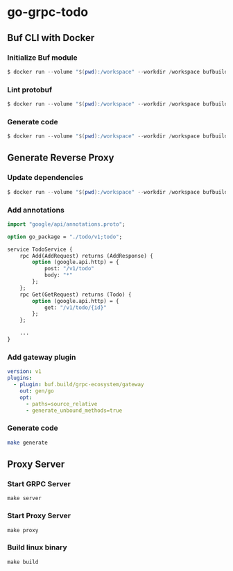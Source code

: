# go-grpc-todo

## Buf CLI with Docker

### Initialize Buf module

```powershell
$ docker run --volume "$(pwd):/workspace" --workdir /workspace bufbuild/buf mod init
```

### Lint protobuf

```powershell
$ docker run --volume "$(pwd):/workspace" --workdir /workspace bufbuild/buf lint
```

### Generate code

```powershell
$ docker run --volume "$(pwd):/workspace" --workdir /workspace bufbuild/buf generate
```

## Generate Reverse Proxy

### Update dependencies

```powershell
$ docker run --volume "$(pwd):/workspace" --workdir /workspace bufbuild/buf mod update
```

### Add annotations

```proto
import "google/api/annotations.proto";

option go_package = "./todo/v1;todo";

service TodoService {
    rpc Add(AddRequest) returns (AddResponse) {
        option (google.api.http) = {
            post: "/v1/todo"
            body: "*"
        };
    };
    rpc Get(GetRequest) returns (Todo) {
        option (google.api.http) = {
            get: "/v1/todo/{id}"
        };
    };

    ...
}
```

### Add gateway plugin

```yaml
version: v1
plugins:
  - plugin: buf.build/grpc-ecosystem/gateway
    out: gen/go
    opt:
      - paths=source_relative
      - generate_unbound_methods=true
```

### Generate code

```bash
make generate
```

## Proxy Server

### Start GRPC Server

```
make server
```

### Start Proxy Server

```
make proxy
```

### Build linux binary

```
make build
```